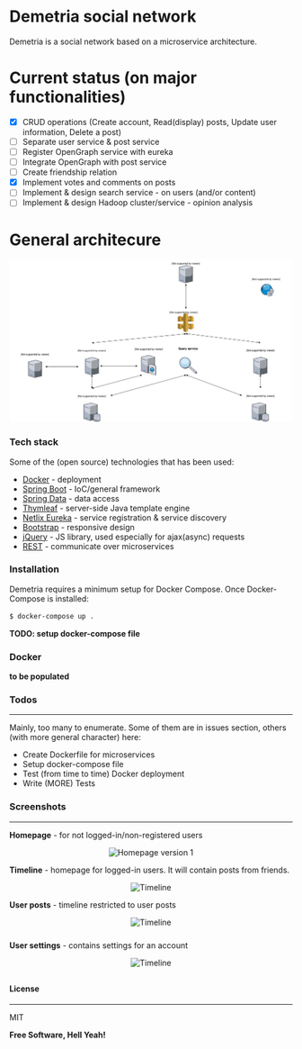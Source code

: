 # Demetria social network

Demetria is a social network based on a microservice architecture.

# Current status (on major functionalities)

- [x] CRUD operations (Create account, Read(display) posts, Update user information, Delete a post)
- [ ] Separate user service & post service
- [ ] Register OpenGraph service with eureka
- [ ] Integrate OpenGraph with post service
- [ ] Create friendship relation
- [x] Implement votes and comments on posts
- [ ] Implement & design search service - on users (and/or content)
- [ ] Implement & design Hadoop cluster/service - opinion analysis

# General architecure

![servicesDiagram](models/servicesDiagram.svg)

### Tech stack

Some of the (open source) technologies that has been used:

* [Docker] - deployment
* [Spring Boot] - IoC/general framework
* [Spring Data] - data access
* [Thymleaf] - server-side Java template engine
* [Netlix Eureka] - service registration & service discovery
* [Bootstrap] - responsive design
* [jQuery] - JS library, used especially for ajax(async) requests
* [REST] - communicate over microservices

### Installation
Demetria requires a minimum setup for Docker Compose.
Once Docker-Compose is installed:
```sh
$ docker-compose up .
```
**TODO: setup docker-compose file**
### Docker
**to be populated**
### Todos
----
Mainly, too many to enumerate. Some of them are in issues section, others (with more general character) here:
 - Create Dockerfile for microservices
 - Setup docker-compose file
 - Test (from time to time) Docker deployment
 - Write (MORE) Tests

### Screenshots
----
**Homepage** - for not logged-in/non-registered users
<p align="center">
<img src="https://i.imgur.com/o3bqyTil.png" alt="Homepage version 1"
style="width: 35%";/>
</p>

**Timeline** - homepage for logged-in users. It will contain posts from friends.
<p align="center">
<img src="https://i.imgur.com/r4ZL6jJ.png" alt="Timeline"
style="width: 50%;"/>
</p>

**User posts** - timeline restricted to user posts
<p align="center">
<img src = "https://i.imgur.com/w2QNj0ql.png" alt="Timeline"
style="padding-bottom:10px;"/>
</p>

**User settings** - contains settings for an account
<p align="center">
<img src="https://imgur.com/iHOCsDel.png" alt="Timeline"
style="width: 50%; padding-bottom:10px;"/>
</p>

#### License
----
MIT

**Free Software, Hell Yeah!**

[//]: # (These are reference links used in the body of this note and get stripped out when the markdown processor does its job. There is no need to format nicely because it shouldn't be seen. Thanks SO - http://stackoverflow.com/questions/4823468/store-comments-in-markdown-syntax)

[Docker]: https://www.docker.com/
[Spring Boot]: https://spring.io/projects/spring-boot
[Spring Data]: https://spring.io/projects/spring-data
[Thymleaf]: https://www.thymeleaf.org/
[Netlix Eureka]: https://github.com/Netflix/eureka
[Bootstrap]: https://getbootstrap.com/
[REST]: https://restfulapi.net/
[jQuery]: <http://jquery.com>
